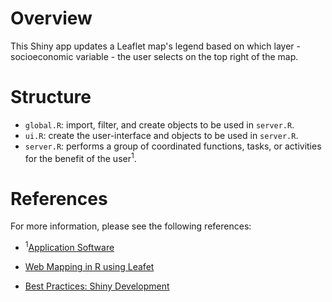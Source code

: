 # Overview

This Shiny app updates a Leaflet map's legend based on which layer - socioeconomic variable - the user selects on the top right of the map.

# Structure

* `global.R`: import, filter, and create objects to be used in `server.R`.
* `ui.R`: create the user-interface and objects to be used in `server.R`.
* `server.R`: performs a group of coordinated functions, tasks, or activities for the benefit of the user<sup>1</sup>.

# References

For more information, please see the following references:

* <sup>1</sup>[Application Software](https://en.wikipedia.org/wiki/Application_software)
* [Web Mapping in R using Leafet](https://bhaskarvk.github.io/leaflet-talk-rstudioconf-2017/RstudioConf2017.html#1)

* [Best Practices: Shiny Development](https://community.rstudio.com/t/best-practices-shiny-development/1694)

